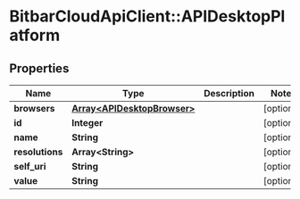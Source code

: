# BitbarCloudApiClient::APIDesktopPlatform

## Properties
Name | Type | Description | Notes
------------ | ------------- | ------------- | -------------
**browsers** | [**Array&lt;APIDesktopBrowser&gt;**](APIDesktopBrowser.md) |  | [optional] 
**id** | **Integer** |  | [optional] 
**name** | **String** |  | [optional] 
**resolutions** | **Array&lt;String&gt;** |  | [optional] 
**self_uri** | **String** |  | [optional] 
**value** | **String** |  | [optional] 


